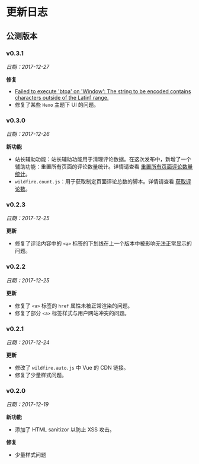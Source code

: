 # 更新日志

## 公测版本

### v0.3.1

*日期：2017-12-27*

**修复**

- [Failed to execute 'btoa' on 'Window': The string to be encoded contains characters outside of the Latin1 range.](https://github.com/cheng-kang/wildfire/issues/16)
- 修复了某些 `Hexo` 主题下 UI 的问题。

### v0.3.0

*日期：2017-12-26*

**新功能**

- 站长辅助功能：站长辅助功能用于清理评论数据。在这次发布中，新增了一个辅助功能：重置所有页面的评论数量统计。详情请查看 [重置所有页面评论数量统计](/zh-cn/admin-helpers.md#_1-reset-discussion-count-for-all-pages)。
- `wildfire.count.js`：用于获取制定页面评论总数的脚本。详情请查看 [获取评论数](/zh-cn/get-discussion-count.md)。

### v0.2.3

*日期：2017-12-25*

**更新**

- 修复了评论内容中的 `<a>` 标签的下划线在上一个版本中被影响无法正常显示的问题。

### v0.2.2

*日期：2017-12-25*

**更新**

- 修复了 `<a>` 标签的 `href` 属性未被正常渲染的问题。
- 修复了部分 `<a>` 标签样式与用户网站冲突的问题。

### v0.2.1

*日期：2017-12-24*

**更新**

- 修改了 `wildfire.auto.js` 中 Vue 的 CDN 链接。
- 修复了少量样式问题。

### v0.2.0

*日期：2017-12-19*

**新功能**

- 添加了 HTML sanitizor 以防止 XSS 攻击。

**修复**

- 少量样式问题
